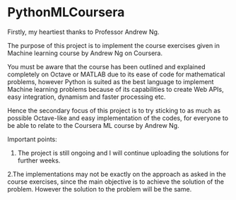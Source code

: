 # PythonMLCoursera
Firstly, my heartiest thanks to Professor Andrew Ng.

The purpose of this project is to implement the course exercises given in Machine learning course by Andrew Ng on Coursera.

You must be aware that the course has been outlined and explained completely on Octave or MATLAB due to its ease of code for mathematical problems, however Python is suited as the best language to implement Machine learning problems because of its capabilities to create Web APIs, easy integration, dynamism and faster processing etc.

Hence the secondary focus of this project is to try sticking to as much as possible Octave-like and easy implementation of the codes, for everyone to be able to relate to the Coursera ML course by Andrew Ng.

Important points:

1. The project is still ongoing and I will continue uploading the solutions for further weeks.

2.The implementations may not be exactly on the approach as asked in the course exercises, since the main objective is to achieve the   solution of the problem. However the solution to the problem will be the same.
